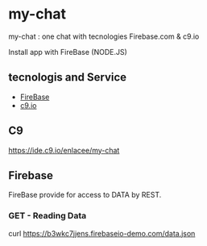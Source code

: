 # my-chat
my-chat : one chat with tecnologies Firebase.com &amp; c9.io

Install app with FireBase (NODE.JS)

## tecnologis and Service

- [FireBase](https://www.firebase.com)
- [c9.io](https://c9.io/)

## C9

  https://ide.c9.io/enlacee/my-chat



## Firebase
FireBase provide  for access to DATA by REST.

### GET - Reading Data
  curl https://b3wkc7jjens.firebaseio-demo.com/data.json
